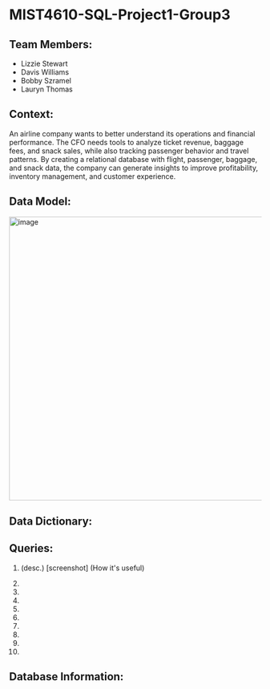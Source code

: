 # MIST4610-SQL-Project1-Group3

## Team Members:
- Lizzie Stewart
- Davis Williams
- Bobby Szramel
- Lauryn Thomas

## Context:
An airline company wants to better understand its operations and financial performance. The CFO needs tools to analyze ticket revenue, baggage fees, and snack sales, while also tracking passenger behavior and travel patterns. By creating a relational database with flight, passenger, baggage, and snack data, the company can generate insights to improve profitability, inventory management, and customer experience.

## Data Model:

<img width="706" height="566" alt="image" src="https://github.com/user-attachments/assets/471bf4a1-c1e8-4201-9cff-e727d09f4c34" />

## Data Dictionary:

## Queries:
1. (desc.)
[screenshot]
(How it's useful)
2. 

3. 

4.

5.

6.

7.

8.

9.

10.

## Database Information:
